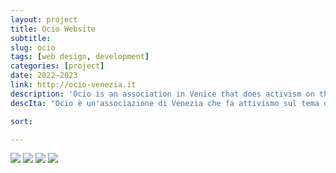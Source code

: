 ```yaml
---
layout: project
title: Ocio Website
subtitle: 
slug: ocio
tags: [web design, development]
categories: [project]
date: 2022—2023
link: http://ocio-venezia.it
description: 'Ocio is an association in Venice that does activism on the issue of residency in the city. I designed an easily navigable website for them, including a glossary, to give readers the tools to better understand the technical vocabulary of residency.'
descIta: "Ocio è un'associazione di Venezia che fa attivismo sul tema della residenzialità in città. Per loro ho progettato un sito web facilmente navigabile, che comprendesse un glossario, per dare ai lettori gli strumenti per comprendere meglio il vocabolario tecnico della residenzialità."

sort:

---
```

![]({{site.baseurl}}/projects/1.jpg)
![]({{site.baseurl}}/projects/2.jpg)
![]({{site.baseurl}}/projects/3.jpg)
![]({{site.baseurl}}/projects/4.jpg)
